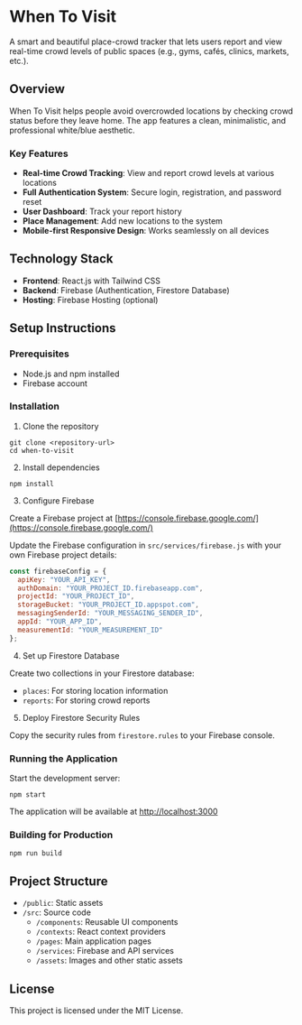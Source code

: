 # When To Visit

A smart and beautiful place-crowd tracker that lets users report and view real-time crowd levels of public spaces (e.g., gyms, cafés, clinics, markets, etc.).

## Overview

When To Visit helps people avoid overcrowded locations by checking crowd status before they leave home. The app features a clean, minimalistic, and professional white/blue aesthetic.

### Key Features

- **Real-time Crowd Tracking**: View and report crowd levels at various locations
- **Full Authentication System**: Secure login, registration, and password reset
- **User Dashboard**: Track your report history
- **Place Management**: Add new locations to the system
- **Mobile-first Responsive Design**: Works seamlessly on all devices

## Technology Stack

- **Frontend**: React.js with Tailwind CSS
- **Backend**: Firebase (Authentication, Firestore Database)
- **Hosting**: Firebase Hosting (optional)

## Setup Instructions

### Prerequisites

- Node.js and npm installed
- Firebase account

### Installation

1. Clone the repository
```
git clone <repository-url>
cd when-to-visit
```

2. Install dependencies
```
npm install
```

3. Configure Firebase

Create a Firebase project at [https://console.firebase.google.com/](https://console.firebase.google.com/)

Update the Firebase configuration in `src/services/firebase.js` with your own Firebase project details:

```javascript
const firebaseConfig = {
  apiKey: "YOUR_API_KEY",
  authDomain: "YOUR_PROJECT_ID.firebaseapp.com",
  projectId: "YOUR_PROJECT_ID",
  storageBucket: "YOUR_PROJECT_ID.appspot.com",
  messagingSenderId: "YOUR_MESSAGING_SENDER_ID",
  appId: "YOUR_APP_ID",
  measurementId: "YOUR_MEASUREMENT_ID"
};
```

4. Set up Firestore Database

Create two collections in your Firestore database:
- `places`: For storing location information
- `reports`: For storing crowd reports

5. Deploy Firestore Security Rules

Copy the security rules from `firestore.rules` to your Firebase console.

### Running the Application

Start the development server:
```
npm start
```

The application will be available at [http://localhost:3000](http://localhost:3000)

### Building for Production

```
npm run build
```

## Project Structure

- `/public`: Static assets
- `/src`: Source code
  - `/components`: Reusable UI components
  - `/contexts`: React context providers
  - `/pages`: Main application pages
  - `/services`: Firebase and API services
  - `/assets`: Images and other static assets

## License

This project is licensed under the MIT License.
